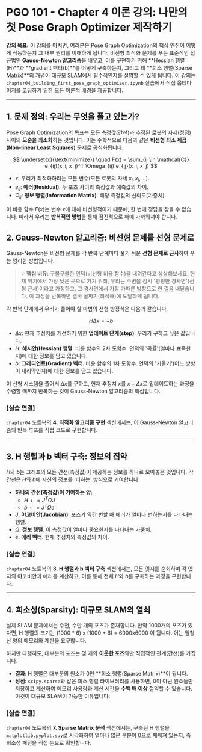 # PGO 101 - Chapter 4 이론 강의: 나만의 첫 Pose Graph Optimizer 제작하기

**강의 목표:** 이 강의를 마치면, 여러분은 Pose Graph Optimization의 핵심 엔진이 어떻게 작동하는지 그 내부 원리를 이해하게 됩니다. 비선형 최적화 문제를 푸는 표준적인 접근법인 **Gauss-Newton 알고리즘**을 배우고, 이를 구현하기 위해 **Hessian 행렬(H)**과 **gradient 벡터(b)**를 어떻게 구축하는지, 그리고 왜 **희소 행렬(Sparse Matrix)**의 개념이 대규모 SLAM에서 필수적인지를 설명할 수 있게 됩니다. 이 강의는 `chapter04_building_first_pose_graph_optimizer.ipynb` 실습에서 직접 옵티마이저를 코딩하기 위한 모든 이론적 배경을 제공합니다.

---

## 1. 문제 정의: 우리는 무엇을 풀고 있는가?

Pose Graph Optimization의 목표는 모든 측정값(간선)과 추정된 로봇의 자세(정점) 사이의 **모순을 최소화**하는 것입니다. 이는 수학적으로 다음과 같은 **비선형 최소 제곱(Non-linear Least Squares)** 문제로 공식화됩니다.

$$ \underset{x}{\text{minimize}} \quad F(x) = \sum_{ij \in \mathcal{C}} e_{ij}(x_i, x_j)^T \Omega_{ij} e_{ij}(x_i, x_j) $$

- $x$: 우리가 최적화하려는 모든 변수(모든 로봇의 자세 $x_i, x_j, ...$).
- $e_{ij}$: **에러(Residual)**. 두 포즈 사이의 측정값과 예측값의 차이.
- $\Omega_{ij}$: **정보 행렬(Information Matrix)**. 해당 측정값의 신뢰도(가중치).

이 비용 함수 $F(x)$는 변수 $x$에 대해 비선형적이기 때문에, 한 번에 정답을 찾을 수 없습니다. 따라서 우리는 **반복적인 방법**을 통해 점진적으로 해에 가까워져야 합니다.

## 2. Gauss-Newton 알고리즘: 비선형 문제를 선형 문제로

Gauss-Newton은 비선형 문제를 각 반복 단계마다 풀기 쉬운 **선형 문제로 근사**하여 푸는 영리한 방법입니다.

> 💡 **핵심 비유**: 구불구불한 언덕(비선형 비용 함수)을 내려간다고 상상해보세요. 현재 위치에서 가장 낮은 곳으로 가기 위해, 우리는 주변을 잠시 '평평한 경사면'(선형 근사)이라고 가정하고, 그 경사면에서 가장 가파른 방향으로 한 걸음 내딛습니다. 이 과정을 반복하면 결국 골짜기(최적해)에 도달하게 됩니다.

각 반복 단계에서 우리가 풀어야 할 마법의 선형 방정식은 다음과 같습니다.

$$ H \Delta x = -b $$

- $\Delta x$: 현재 추정치를 개선하기 위한 **업데이트 단계(step)**. 우리가 구하고 싶은 값입니다.
- $H$: **헤시안(Hessian) 행렬**. 비용 함수의 2차 도함수. 언덕의 '곡률'(얼마나 뾰족한지)에 대한 정보를 담고 있습니다.
- $b$: **그래디언트(Gradient) 벡터**. 비용 함수의 1차 도함수. 언덕의 '기울기'(어느 방향이 내리막인지)에 대한 정보를 담고 있습니다.

이 선형 시스템을 풀어서 $\Delta x$를 구하고, 현재 추정치 $x$를 $x + \Delta x$로 업데이트하는 과정을 수렴할 때까지 반복하는 것이 Gauss-Newton 알고리즘의 핵심입니다.

### [실습 연결]
`chapter04` 노트북의 **4. 최적화 알고리즘 구현** 섹션에서는, 이 Gauss-Newton 알고리즘의 반복 루프를 직접 코드로 구현합니다.

---

## 3. H 행렬과 b 벡터 구축: 정보의 집약

$H$와 $b$는 그래프의 모든 간선(측정값)이 제공하는 정보를 하나로 모아놓은 것입니다. 각 간선은 $H$와 $b$에 자신의 정보를 '더하는' 방식으로 기여합니다.

- **하나의 간선(측정값)이 기여하는 양**:
  - $H \mathrel{+}= J^T \Omega J$
  - $b \mathrel{+}= J^T \Omega e$
- $J$: **야코비안(Jacobian)**. 포즈가 약간 변할 때 에러가 얼마나 변하는지를 나타내는 행렬.
- $\Omega$: **정보 행렬**. 이 측정값이 얼마나 중요한지를 나타내는 가중치.
- $e$: **에러 벡터**. 현재 추정치와 측정값의 차이.

### [실습 연결]
`chapter04` 노트북의 **3. H 행렬과 b 벡터 구축** 섹션에서는, 모든 엣지를 순회하며 각 엣지의 야코비안과 에러를 계산하고, 이를 통해 전체 $H$와 $b$를 구축하는 과정을 구현합니다.

---

## 4. 희소성(Sparsity): 대규모 SLAM의 열쇠

실제 SLAM 문제에서는 수천, 수만 개의 포즈가 존재합니다. 만약 1000개의 포즈가 있다면, H 행렬의 크기는 (1000 * 6) x (1000 * 6) = 6000x6000 이 됩니다. 이는 엄청난 양의 메모리와 계산을 요구합니다.

하지만 다행히도, 대부분의 포즈는 몇 개의 **이웃한 포즈**와만 직접적인 관계(간선)를 가집니다.

- **결과**: H 행렬은 대부분의 원소가 0인 **희소 행렬(Sparse Matrix)**이 됩니다.
- **장점**: `scipy.sparse`와 같은 희소 행렬 라이브러리를 사용하면, 0이 아닌 원소들만 저장하고 계산하여 메모리 사용량과 계산 시간을 **수백 배 이상** 절약할 수 있습니다. 이것이 대규모 SLAM이 가능한 이유입니다.

### [실습 연결]
`chapter04` 노트북의 **7. Sparse Matrix 분석** 섹션에서는, 구축된 H 행렬을 `matplotlib.pyplot.spy`로 시각화하여 얼마나 많은 부분이 0으로 채워져 있는지, 즉 희소성 패턴을 직접 눈으로 확인합니다.
